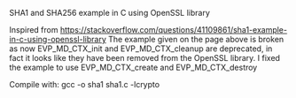 SHA1 and SHA256 example in C using OpenSSL library

Inspired from https://stackoverflow.com/questions/41109861/sha1-example-in-c-using-openssl-library
The example given on the page above is broken as now EVP_MD_CTX_init and EVP_MD_CTX_cleanup are deprecated, in fact it looks like they have been removed from the OpenSSL library. I fixed the example to use EVP_MD_CTX_create and EVP_MD_CTX_destroy

Compile with:
gcc -o sha1 sha1.c -lcrypto
